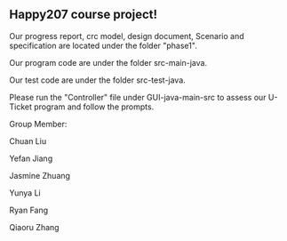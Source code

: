 ## Happy207 course project!


Our progress report, crc model, design document, Scenario and specification are located under the folder "phase1".


Our program code are under the folder src-main-java.


Our test code are under the folder src-test-java.


Please run the "Controller" file under GUI-java-main-src  to assess our U-Ticket program and follow the prompts.

Group Member:

Chuan Liu 

Yefan Jiang 

Jasmine Zhuang

Yunya Li

Ryan Fang

Qiaoru Zhang 


